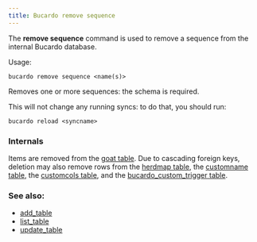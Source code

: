 ```yaml
---
title: Bucardo remove sequence
---
```


The **remove sequence** command is used to remove a sequence from the internal Bucardo database.

Usage:

    bucardo remove sequence <name(s)>

Removes one or more sequences: the schema is required.

This will not change any running syncs: to do that, you should run:

    bucardo reload <syncname>

### Internals

Items are removed from the [goat table](/Bucardo/schema/goat).
Due to cascading foreign keys, deletion may also remove rows from
the [herdmap table](/Bucardo/schema/herdmap), the [customname table](/Bucardo/schema/customname),
the [customcols table](/Bucardo/schema/customcols), and the [bucardo_custom_trigger table](/Bucardo/schema/bucardo_custom_trigger).

### See also:

-   [add_table](/Bucardo/cli/add_table)
-   [list_table](/Bucardo/cli/list_table)
-   [update_table](/Bucardo/cli/update_table)
